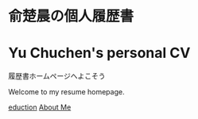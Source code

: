  # 俞楚晨の個人履歴書
 # Yu Chuchen's personal CV
 
 履歴書ホームページへよこそう　
 
 Welcome to my resume homepage.
 
 [eduction](education.md)
 [About Me](about.md)
